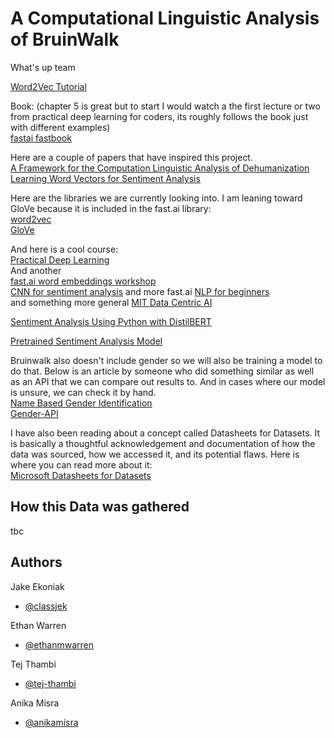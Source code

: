 # A Computational Linguistic Analysis of BruinWalk

What's up team   
  
[Word2Vec Tutorial](https://www.tensorflow.org/tutorials/text/word2vec)  

  
Book: (chapter 5 is great but to start I would watch a the first lecture or two from practical deep learning for coders, its roughly follows the book just with different examples)  
[fastai fastbook](https://github.com/fastai/fastbook)


Here are a couple of papers that have inspired this project.  
[A Framework for the Computation Linguistic Analysis of Dehumanization](https://www.ncbi.nlm.nih.gov/pmc/articles/PMC7861242/)  
[Learning Word Vectors for Sentiment Analysis](https://ai.stanford.edu/~ang/papers/acl11-WordVectorsSentimentAnalysis.pdf)


Here are the libraries we are currently looking into. I am leaning toward GloVe because it is included in the fast.ai library:   
[word2vec](https://radimrehurek.com/gensim/models/word2vec.html)    
[GloVe](https://nlp.stanford.edu/projects/glove/) 


And here is a cool course:  
[Practical Deep Learning](https://course.fast.ai/)  
And another  
[fast.ai word embeddings workshop](https://www.youtube.com/watch?v=25nC0n9ERq4)     
[CNN for sentiment analysis](https://machinelearningmastery.com/develop-word-embedding-model-predicting-movie-review-sentiment/) 
and more fast.ai 
[NLP for beginners](https://www.kaggle.com/code/jhoward/getting-started-with-nlp-for-absolute-beginners)  
and something more general
[MIT Data Centric AI](https://dcai.csail.mit.edu/) 

[Sentiment Analysis Using Python with DistilBERT](https://huggingface.co/blog/sentiment-analysis-python)

[Pretrained Sentiment Analysis Model](https://github.com/pysentimiento/pysentimiento)


Bruinwalk also doesn't include gender so we will also be training a model to do that. Below is an article by someone who did something similar as well as an API that we can compare out results to. And in cases where our model is unsure, we can check it by hand.  
[Name Based Gender Identification](https://www.analyticsvidhya.com/blog/2023/03/name-based-gender-identification-using-nlp-and-python/)  
[Gender-API](gender-api.com)

I have also been reading about a concept called Datasheets for Datasets. It is basically a thoughtful acknowledgement and documentation of how the data was sourced, how we accessed it, and its potential flaws. Here is where you can read more about it:     
[Microsoft Datasheets for Datasets](https://www.microsoft.com/en-us/research/project/datasheets-for-datasets/)

## How this Data was gathered
tbc


## Authors

Jake Ekoniak  
- [@classjek](https://www.github.com/classjek)

Ethan Warren    
- [@ethanmwarren](https://www.github.com/classjek)

Tej Thambi   
- [@tej-thambi](https://www.github.com/tej-thambi)

Anika Misra
- [@anikamisra](https://github.com/anikamisra)
